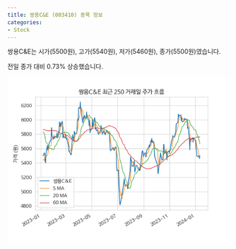 ```yaml
---
title: 쌍용C&E (003410) 종목 정보
categories:
- Stock
---
```


쌍용C&E는 시가(5500원), 고가(5540원), 저가(5460원), 종가(5500원)였습니다.

전일 종가 대비 0.73% 상승했습니다.

<!-- more -->

![003410](/assets/stock_images/003410.png)